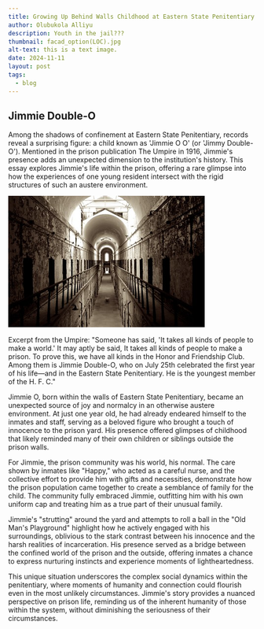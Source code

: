 ```yaml
---
title: Growing Up Behind Walls Childhood at Eastern State Penitentiary
author: Olubukola Alliyu
description: Youth in the jail???
thumbnail: facad_option(LOC).jpg
alt-text: this is a text image.
date: 2024-11-11
layout: post
tags:
  - blog
---
```

## Jimmie Double-O

Among the shadows of confinement at Eastern State Penitentiary, records reveal a surprising figure: a child known as 'Jimmie O O' (or 'Jimmy Double-O'). Mentioned in the prison publication The Umpire in 1916, Jimmie's presence adds an unexpected dimension to the institution's history. This essay explores Jimmie's life within the prison, offering a rare glimpse into how the experiences of one young resident intersect with the rigid structures of such an austere environment.

![facade image](/assets/img/facade_sourcecc.jpg)

Excerpt from the Umpire: "Someone has said, 'It takes all kinds of people to make a world.' It may aptly be said, It takes all kinds of people to make a prison. To prove this, we have all kinds in the Honor and Friendship Club. Among them is Jimmie Double-O, who on July 25th celebrated the first year of his life—and in the Eastern State Penitentiary. He is the youngest member of the H. F. C."

Jimmie O, born within the walls of Eastern State Penitentiary, became an unexpected source of joy and normalcy in an otherwise austere environment. At just one year old, he had already endeared himself to the inmates and staff, serving as a beloved figure who brought a touch of innocence to the prison yard. His presence offered glimpses of childhood that likely reminded many of their own children or siblings outside the prison walls.

For Jimmie, the prison community was his world, his normal. The care shown by inmates like "Happy," who acted as a careful nurse, and the collective effort to provide him with gifts and necessities, demonstrate how the prison population came together to create a semblance of family for the child. The community fully embraced Jimmie, outfitting him with his own uniform cap and treating him as a true part of their unusual family.

Jimmie's "strutting" around the yard and attempts to roll a ball in the "Old Man's Playground" highlight how he actively engaged with his surroundings, oblivious to the stark contrast between his innocence and the harsh realities of incarceration. His presence served as a bridge between the confined world of the prison and the outside, offering inmates a chance to express nurturing instincts and experience moments of lightheartedness.

This unique situation underscores the complex social dynamics within the penitentiary, where moments of humanity and connection could flourish even in the most unlikely circumstances. Jimmie's story provides a nuanced perspective on prison life, reminding us of the inherent humanity of those within the system, without diminishing the seriousness of their circumstances.
